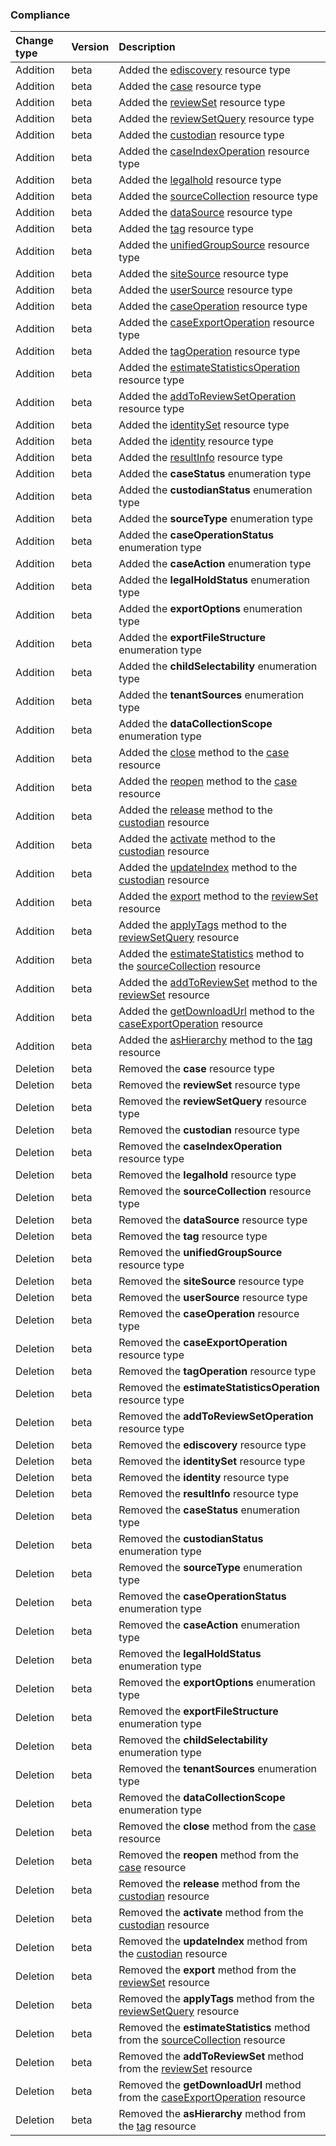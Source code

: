 ### Compliance

| **Change type** | **Version** | **Description** |
|:---|:---|:---|
|Addition|beta|Added the [ediscovery](https://docs.microsoft.com/en-us/graph/api/resources/ediscovery?view=graph-rest-beta) resource type|
|Addition|beta|Added the [case](https://docs.microsoft.com/en-us/graph/api/resources/case?view=graph-rest-beta) resource type|
|Addition|beta|Added the [reviewSet](https://docs.microsoft.com/en-us/graph/api/resources/reviewSet?view=graph-rest-beta) resource type|
|Addition|beta|Added the [reviewSetQuery](https://docs.microsoft.com/en-us/graph/api/resources/reviewSetQuery?view=graph-rest-beta) resource type|
|Addition|beta|Added the [custodian](https://docs.microsoft.com/en-us/graph/api/resources/custodian?view=graph-rest-beta) resource type|
|Addition|beta|Added the [caseIndexOperation](https://docs.microsoft.com/en-us/graph/api/resources/caseIndexOperation?view=graph-rest-beta) resource type|
|Addition|beta|Added the [legalhold](https://docs.microsoft.com/en-us/graph/api/resources/legalhold?view=graph-rest-beta) resource type|
|Addition|beta|Added the [sourceCollection](https://docs.microsoft.com/en-us/graph/api/resources/sourceCollection?view=graph-rest-beta) resource type|
|Addition|beta|Added the [dataSource](https://docs.microsoft.com/en-us/graph/api/resources/dataSource?view=graph-rest-beta) resource type|
|Addition|beta|Added the [tag](https://docs.microsoft.com/en-us/graph/api/resources/tag?view=graph-rest-beta) resource type|
|Addition|beta|Added the [unifiedGroupSource](https://docs.microsoft.com/en-us/graph/api/resources/unifiedGroupSource?view=graph-rest-beta) resource type|
|Addition|beta|Added the [siteSource](https://docs.microsoft.com/en-us/graph/api/resources/siteSource?view=graph-rest-beta) resource type|
|Addition|beta|Added the [userSource](https://docs.microsoft.com/en-us/graph/api/resources/userSource?view=graph-rest-beta) resource type|
|Addition|beta|Added the [caseOperation](https://docs.microsoft.com/en-us/graph/api/resources/caseOperation?view=graph-rest-beta) resource type|
|Addition|beta|Added the [caseExportOperation](https://docs.microsoft.com/en-us/graph/api/resources/caseExportOperation?view=graph-rest-beta) resource type|
|Addition|beta|Added the [tagOperation](https://docs.microsoft.com/en-us/graph/api/resources/tagOperation?view=graph-rest-beta) resource type|
|Addition|beta|Added the [estimateStatisticsOperation](https://docs.microsoft.com/en-us/graph/api/resources/estimateStatisticsOperation?view=graph-rest-beta) resource type|
|Addition|beta|Added the [addToReviewSetOperation](https://docs.microsoft.com/en-us/graph/api/resources/addToReviewSetOperation?view=graph-rest-beta) resource type|
|Addition|beta|Added the [identitySet](https://docs.microsoft.com/en-us/graph/api/resources/identitySet?view=graph-rest-beta) resource type|
|Addition|beta|Added the [identity](https://docs.microsoft.com/en-us/graph/api/resources/identity?view=graph-rest-beta) resource type|
|Addition|beta|Added the [resultInfo](https://docs.microsoft.com/en-us/graph/api/resources/resultInfo?view=graph-rest-beta) resource type|
|Addition|beta|Added the **caseStatus** enumeration type|
|Addition|beta|Added the **custodianStatus** enumeration type|
|Addition|beta|Added the **sourceType** enumeration type|
|Addition|beta|Added the **caseOperationStatus** enumeration type|
|Addition|beta|Added the **caseAction** enumeration type|
|Addition|beta|Added the **legalHoldStatus** enumeration type|
|Addition|beta|Added the **exportOptions** enumeration type|
|Addition|beta|Added the **exportFileStructure** enumeration type|
|Addition|beta|Added the **childSelectability** enumeration type|
|Addition|beta|Added the **tenantSources** enumeration type|
|Addition|beta|Added the **dataCollectionScope** enumeration type|
|Addition|beta|Added the [close](https://docs.microsoft.com/en-us/graph/api/case-close?view=graph-rest-beta) method to the [case](https://docs.microsoft.com/en-us/graph/api/resources/case?view=graph-rest-beta) resource|
|Addition|beta|Added the [reopen](https://docs.microsoft.com/en-us/graph/api/case-reopen?view=graph-rest-beta) method to the [case](https://docs.microsoft.com/en-us/graph/api/resources/case?view=graph-rest-beta) resource|
|Addition|beta|Added the [release](https://docs.microsoft.com/en-us/graph/api/custodian-release?view=graph-rest-beta) method to the [custodian](https://docs.microsoft.com/en-us/graph/api/resources/custodian?view=graph-rest-beta) resource|
|Addition|beta|Added the [activate](https://docs.microsoft.com/en-us/graph/api/custodian-activate?view=graph-rest-beta) method to the [custodian](https://docs.microsoft.com/en-us/graph/api/resources/custodian?view=graph-rest-beta) resource|
|Addition|beta|Added the [updateIndex](https://docs.microsoft.com/en-us/graph/api/custodian-updateIndex?view=graph-rest-beta) method to the [custodian](https://docs.microsoft.com/en-us/graph/api/resources/custodian?view=graph-rest-beta) resource|
|Addition|beta|Added the [export](https://docs.microsoft.com/en-us/graph/api/reviewSet-export?view=graph-rest-beta) method to the [reviewSet](https://docs.microsoft.com/en-us/graph/api/resources/reviewSet?view=graph-rest-beta) resource|
|Addition|beta|Added the [applyTags](https://docs.microsoft.com/en-us/graph/api/reviewSetQuery-applyTags?view=graph-rest-beta) method to the [reviewSetQuery](https://docs.microsoft.com/en-us/graph/api/resources/reviewSetQuery?view=graph-rest-beta) resource|
|Addition|beta|Added the [estimateStatistics](https://docs.microsoft.com/en-us/graph/api/sourceCollection-estimateStatistics?view=graph-rest-beta) method to the [sourceCollection](https://docs.microsoft.com/en-us/graph/api/resources/sourceCollection?view=graph-rest-beta) resource|
|Addition|beta|Added the [addToReviewSet](https://docs.microsoft.com/en-us/graph/api/reviewSet-addToReviewSet?view=graph-rest-beta) method to the [reviewSet](https://docs.microsoft.com/en-us/graph/api/resources/reviewSet?view=graph-rest-beta) resource|
|Addition|beta|Added the [getDownloadUrl](https://docs.microsoft.com/en-us/graph/api/caseExportOperation-getDownloadUrl?view=graph-rest-beta) method to the [caseExportOperation](https://docs.microsoft.com/en-us/graph/api/resources/caseExportOperation?view=graph-rest-beta) resource|
|Addition|beta|Added the [asHierarchy](https://docs.microsoft.com/en-us/graph/api/tag-asHierarchy?view=graph-rest-beta) method to the [tag](https://docs.microsoft.com/en-us/graph/api/resources/tag?view=graph-rest-beta) resource|
|Deletion|beta|Removed the **case** resource type|
|Deletion|beta|Removed the **reviewSet** resource type|
|Deletion|beta|Removed the **reviewSetQuery** resource type|
|Deletion|beta|Removed the **custodian** resource type|
|Deletion|beta|Removed the **caseIndexOperation** resource type|
|Deletion|beta|Removed the **legalhold** resource type|
|Deletion|beta|Removed the **sourceCollection** resource type|
|Deletion|beta|Removed the **dataSource** resource type|
|Deletion|beta|Removed the **tag** resource type|
|Deletion|beta|Removed the **unifiedGroupSource** resource type|
|Deletion|beta|Removed the **siteSource** resource type|
|Deletion|beta|Removed the **userSource** resource type|
|Deletion|beta|Removed the **caseOperation** resource type|
|Deletion|beta|Removed the **caseExportOperation** resource type|
|Deletion|beta|Removed the **tagOperation** resource type|
|Deletion|beta|Removed the **estimateStatisticsOperation** resource type|
|Deletion|beta|Removed the **addToReviewSetOperation** resource type|
|Deletion|beta|Removed the **ediscovery** resource type|
|Deletion|beta|Removed the **identitySet** resource type|
|Deletion|beta|Removed the **identity** resource type|
|Deletion|beta|Removed the **resultInfo** resource type|
|Deletion|beta|Removed the **caseStatus** enumeration type|
|Deletion|beta|Removed the **custodianStatus** enumeration type|
|Deletion|beta|Removed the **sourceType** enumeration type|
|Deletion|beta|Removed the **caseOperationStatus** enumeration type|
|Deletion|beta|Removed the **caseAction** enumeration type|
|Deletion|beta|Removed the **legalHoldStatus** enumeration type|
|Deletion|beta|Removed the **exportOptions** enumeration type|
|Deletion|beta|Removed the **exportFileStructure** enumeration type|
|Deletion|beta|Removed the **childSelectability** enumeration type|
|Deletion|beta|Removed the **tenantSources** enumeration type|
|Deletion|beta|Removed the **dataCollectionScope** enumeration type|
|Deletion|beta|Removed the **close** method from the [case](https://docs.microsoft.com/en-us/graph/api/resources/case?view=graph-rest-beta) resource|
|Deletion|beta|Removed the **reopen** method from the [case](https://docs.microsoft.com/en-us/graph/api/resources/case?view=graph-rest-beta) resource|
|Deletion|beta|Removed the **release** method from the [custodian](https://docs.microsoft.com/en-us/graph/api/resources/custodian?view=graph-rest-beta) resource|
|Deletion|beta|Removed the **activate** method from the [custodian](https://docs.microsoft.com/en-us/graph/api/resources/custodian?view=graph-rest-beta) resource|
|Deletion|beta|Removed the **updateIndex** method from the [custodian](https://docs.microsoft.com/en-us/graph/api/resources/custodian?view=graph-rest-beta) resource|
|Deletion|beta|Removed the **export** method from the [reviewSet](https://docs.microsoft.com/en-us/graph/api/resources/reviewSet?view=graph-rest-beta) resource|
|Deletion|beta|Removed the **applyTags** method from the [reviewSetQuery](https://docs.microsoft.com/en-us/graph/api/resources/reviewSetQuery?view=graph-rest-beta) resource|
|Deletion|beta|Removed the **estimateStatistics** method from the [sourceCollection](https://docs.microsoft.com/en-us/graph/api/resources/sourceCollection?view=graph-rest-beta) resource|
|Deletion|beta|Removed the **addToReviewSet** method from the [reviewSet](https://docs.microsoft.com/en-us/graph/api/resources/reviewSet?view=graph-rest-beta) resource|
|Deletion|beta|Removed the **getDownloadUrl** method from the [caseExportOperation](https://docs.microsoft.com/en-us/graph/api/resources/caseExportOperation?view=graph-rest-beta) resource|
|Deletion|beta|Removed the **asHierarchy** method from the [tag](https://docs.microsoft.com/en-us/graph/api/resources/tag?view=graph-rest-beta) resource|
